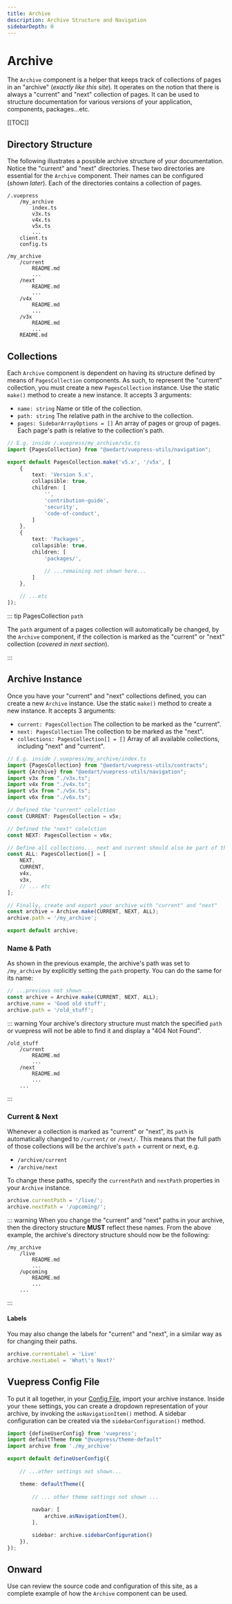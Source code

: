 ```yaml
---
title: Archive
description: Archive Structure and Navigation
sidebarDepth: 0
---
```


# Archive

The `Archive` component is a helper that keeps track of collections of pages in an "archive" (_exactly like this site_).
It operates on the notion that there is always a "current" and "next" collection of pages.
It can be used to structure documentation for various versions of your application, components, packages...etc. 

[[TOC]]

## Directory Structure

The following illustrates a possible archive structure of your documentation.
Notice the "current" and "next" directories. These two directories are essential for the `Archive` component. 
Their names can be configured (_shown later_). Each of the directories contains a collection of pages.

```{2,12,15}
/.vuepress
    /my_archive
        index.ts
        v3x.ts
        v4x.ts
        v5x.ts
        ...
    client.ts
    config.ts

/my_archive
    /current
        README.md
        ...
    /next
        README.md
        ...
    /v4x
        README.md
        ...
    /v3x
        README.md
        ...
    README.md
```

## Collections

Each `Archive` component is dependent on having its structure defined by means of `PagesCollection` components.
As such, to represent the "current" collection, you must create a new `PagesCollection` instance.
Use the static `make()` method to create a new instance. It accepts 3 arguments:

* `name: string` Name or title of the collection.
* `path: string` The relative path in the archive to the collection.
* `pages: SidebarArrayOptions = []` An array of pages or group of pages. Each page's path is relative to the collection's path.

```ts
// E.g. inside /.vuepress/my_archive/v5x.ts
import {PagesCollection} from "@aedart/vuepress-utils/navigation";

export default PagesCollection.make('v5.x', '/v5x', [
    {
        text: 'Version 5.x',
        collapsible: true,
        children: [
            '',
            'contribution-guide',
            'security',
            'code-of-conduct',
        ]
    },
    {
        text: 'Packages',
        collapsible: true,
        children: [
            'packages/',

            // ...remaining not shown here...
        ]
    },

    // ...etc
]);
```

::: tip PagesCollection `path`

The `path` argument of a pages collection will automatically be changed, by the `Archive` component, if the collection
is marked as the "current" or "next" collection (_covered in next section_).

:::

## Archive Instance

Once you have your "current" and "next" collections defined, you can create a new `Archive` instance.
Use the static `make()` method to create a new instance. It accepts 3 arguments:

* `current: PagesCollection` The collection to be marked as the "current".
* `next: PagesCollection` The collection to be marked as the "next".
* `collections: PagesCollection[] = []` Array of all available collections, including "next" and "current".

```ts
// E.g. inside /.vuepress/my_archive/index.ts
import {PagesCollection} from "@aedart/vuepress-utils/contracts";
import {Archive} from "@aedart/vuepress-utils/navigation";
import v3x from "./v3x.ts";
import v4x from "./v4x.ts";
import v5x from "./v5x.ts";
import v6x from "./v6x.ts";

// Defined the "current" colelction 
const CURRENT: PagesCollection = v5x;

// Defined the "next" colelction
const NEXT: PagesCollection = v6x;

// Define all collections... next and current should also be part of this...
const ALL: PagesCollection[] = [
    NEXT,
    CURRENT,
    v4x,
    v3x,
    // ... etc
];

// Finally, create and export your archive with "current" and "next" 
const archive = Archive.make(CURRENT, NEXT, ALL);
archive.path = '/my_archive';

export default archive;
```

### Name & Path

As shown in the previous example, the archive's path was set to `/my_archive` by explicitly setting the `path` property.
You can do the same for its name: 

```ts
// ...previous not shown ... 
const archive = Archive.make(CURRENT, NEXT, ALL);
archive.name = 'Good old stuff';
archive.path = '/old_stuff';
```

::: warning
Your archive's directory structure must match the specified `path` or vuepress will not be able to find it and display a "404 Not Found". 

```{1}
/old_stuff
    /current
        README.md
        ...
    /next
        README.md
        ...
    ...
```
:::

### Current & Next

Whenever a collection is marked as "current" or "next", its `path` is automatically changed to `/current/` or `/next/`.
This means that the full path of those collections will be the archive's `path` + current or next, e.g.

* `/archive/current`
* `/archive/next`

To change these paths, specify the `currentPath` and `nextPath` properties in your `Archive` instance. 

```ts
archive.currentPath = '/live/';
archive.nextPath = '/upcoming/';
```

::: warning
When you change the "current" and "next" paths in your archive, then the directory structure  **MUST**
reflect these names. From the above example, the archive's directory structure should now be the following:

```{2,5}
/my_archive
    /live
        README.md
        ...
    /upcoming
        README.md
        ...
    ...
```
:::

#### Labels

You may also change the labels for "current" and "next", in a similar way as for changing their paths.

```ts
archive.currentLabel = 'Live'
archive.nextLabel = 'What\'s Next?'
```

## Vuepress Config File

To put it all together, in your [Config File](https://v2.vuepress.vuejs.org/guide/configuration.html#config-file), import your archive instance.
Inside your `theme` settings, you can create a dropdown representation of your archive, by invoking the `asNavigationItem()` method. 
A sidebar configuration can be created via the `sidebarConfiguration()` method.

```ts
import {defineUserConfig} from 'vuepress';
import defaultTheme from "@vuepress/theme-default"
import archive from './my_archive'

export default defineUserConfig({
    
    // ...other settings not shown...

    theme: defaultTheme({
        
        // ... other theme settings not shown ...
        
        navbar: [
            archive.asNavigationItem(),
        ],

        sidebar: archive.sidebarConfiguration()
    }),
});
```

## Onward

Use can review the source code and configuration of this site, as a complete example of how the `Archive` component can be used.